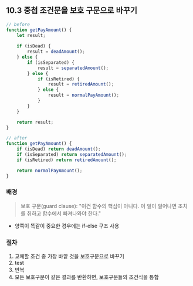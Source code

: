 ## 10.3 중첩 조건문을 보호 구문으로 바꾸기

```js
// before
function getPayAmount() {
    let result;
    
    if (isDead) {
        result = deadAmount();
    } else {
        if (isSeparated) {
            result = separatedAmount();
        } else {
            if (isRetired) {
                result = retiredAmount();
            } else {
                result = normalPayAmount();
            }
        }
    }

    return result;
}
```

```js
// after
function getPayAmount() {
    if (isDead) return deadAmount();
    if (isSeparated) return separatedAmount();
    if (isRetired) return retiredAmount();

    return normalPayAmount();
}
```

### 배경
> 보호 구문(guard clause): "이건 함수의 핵심이 아니다. 이 일이 일어나면 조치를 취하고 함수에서 빠져나와야 한다."
- 양쪽이 똑같이 중요한 경우에는 if-else 구조 사용

### 절차
1. 교체할 조건 중 가장 바깥 것을 보호구문으로 바꾸기
2. test
3. 반복
4. 모든 보호구문이 같은 결과를 반환하면, 보호구문들의 조건식을 통합